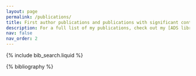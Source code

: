 ```yaml
---
layout: page
permalink: /publications/
title: First author publications and publications with significant contributions
description: For a full list of my publications, check out my [ADS library](https://ui.adsabs.harvard.edu/public-libraries/zzYluySaTLK66y_u3OZXzA)
nav: false
nav_order: 2
---
```


<!-- _pages/publications.md -->

<!-- Bibsearch Feature -->

{% include bib_search.liquid %}

<div class="publications">

{% bibliography %}

</div>
